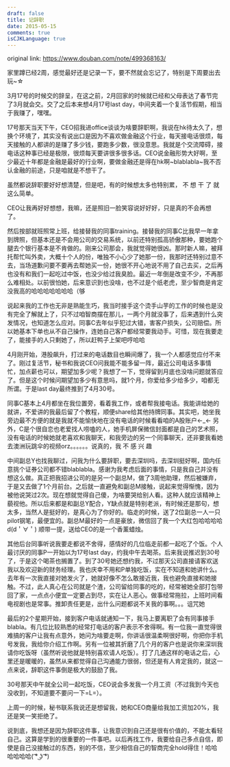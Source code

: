 ```yaml
---
draft: false
title: 记辞职
date: 2015-05-15
comments: true
isCJKLanguage: true
---
```


original link: https://www.douban.com/note/499368163/

家里蹲已经2周，感觉最好还是记录一下，要不然就会忘记了，特别是下周要出去玩~☆

3月17号的时候交的辞呈，在这之前，2月回家的时候就已经和父母表达了春节完了3月就会交。交了之后本来想4月17号last day，中间夹着一个复活节假期，相当于我赚了，嘿嘿。

17号那天当天下午，CEO招我进office谈谈为啥要辞职啊，我说在hk待太久了，想换个环境了，其实没有说出口是因为不喜欢做金融这个行业，每天接电话很烦，每天接触的人都讲的是赚了多少钱，要跑多少数，很没意思。我就是个交流障碍，接电话这种事已经是极限，很烦每天要讲很多很多话。CEO说金融形势大好啊，至少最近十年都是金融是最好的行业啊，要做金融还是得在hk啊~blablabla~我不否认金融的前途，只是咱就是不想干了。

虽然都说辞职要好好想清楚，但是吧，有的时候想太多也特别累，
不 想 干 了
就这么简单。

CEO让我再好好想想，我嘛，还是照旧一脸笑容说好好好，只是真的不会再想了。

然后按部就班照常上班，给接替我的同事training。接替我的同事C比我早一年拿到牌照，但基本还是不会用公司的交易系统，以前还特别孤高骄傲那种，要她跑个腿去个银行基本是不肯做的。刚来公司那会，我就觉得她很凶。那时新人嘛，被拜托帮忙叫外卖，大概十个人的份，唯独不小心少了她那一份，我那时还特别过意不去，当场道歉问要不要再去帮她买一份，她很不开心地说不用了自己去买，之后再也没有和我们一起吃过中饭，也没少给过我臭脸。最近一年倒是改变不少，不再那么难相处。以前很怕她，后来意识到也没啥，也不过是个纸老虎，至少智商是肯定没我高的哈哈哈哈哈哈哈（够

说起来我的工作也无非是熟能生巧，我当时接手这个烫手山芋的工作的时候也是没有完全了解就上了，只不过咱智商摆在那儿，一两个月就没事了，后来遇到什么突发情况，也知道怎么应对。同事C去年似乎犯过大错，害客户损失，公司赔偿。所以她基本下单也从不自己操作，连她自己客户都经常要我动手。可惜，现在我要走了，能接手的人只剩她了，所以赶鸭子上架吧哼哈哈

4月刚开始，港股飙升，打过来的电话数目也瞬间爆了，我一个人都感觉应付不来了。刚过复活节，秘书和我说CEO问我能不能多留一阵，最近公司电话多事情忙，加点薪也可以，期望加多少呢？我想了一下，觉得留到月底也没啥问题就答应了。但是这个时候问期望加多少有意思吗，就1个月，你爱给多少给多少，咱都无所谓。于是last day最终推到了4月30号。

同事C基本上4月都坐在我位置旁，看着我工作，或者帮我接电话。我能讲给她的就讲，不爱讲的我最后留了个教程，顺便share给其他持牌同事。其实吧，她坐我旁边最不方便的就是我就不能愉快地在没有电话的时候看看咱的A股账户←\_← 另外，C是个很自恋也老爱找人唠嗑的人，她手机屏保微信封面都是自己的艺术照，没有电话的时候她就老喜欢和我聊天，和我旁边的另一个同事聊天，还非要我看她去澳洲玩跳伞的视频orz。。。。。。说真的，我 不 感 兴 趣

中间副总Y也找我聊过，问我为什么要辞职，要去深圳吗，去深圳挺好啊，国内任意挑个证券公司都不错blablabla。感谢为我考虑后面的事情，只是我自己并没有想这么做。真正把我招进公司的是另一个副总M，做了3周他助理，然后被嫌弃，于是又去做了1个月前台。之后就一直避免和副总M接触，说起来觉得惭愧，因为被他说哭过2次。现在想就觉得自己傻，为啥要哭给别人看。这种人就应该精神上藐视他。所以后来都是和副总Y配合，Y缺点就是特别老派，有时候还是那句，想太多，当然人是挺好的，是真心为了你好的。临走的时候，送了2位副总一人一只pilot钢笔，最便宜的。副总M最好的一点是豪放，微信回了我一个大红包哈哈哈哈d(d＇∀＇) 顺带一提，送给CEO的是一个香薰蜡烛。

其他后台同事听说我要走都说不舍得，感情好的几位临走前都一起吃了个饭。个人最讨厌的同事P一开始以为17号last day，约我中午去喝茶。后来我说推迟到30号了，于是这个喝茶也搁置了。到了30号她还想约我，不过那天公司直接请客欢送我以及欢迎新的财务经理。我也庆幸不用和P单独吃饭，实在不知道和她讲什么。去年有一次我直接对她发火了，她就好像不怎么敢接近我，我也避免直接和她接触。不过，此人真心在公司就是个渣，公司留给同事的吃的，经常被她全部打包带回了家，一点点小便宜一定要占到尽，实在让人恶心。做事经常拖拉，上班时间看电视剧也是常事。推卸责任更是，出什么问题都说不关我的事啊。。。诅咒她

最后的2个星期开始，接到客户电话就通知一下，我马上要离职了会有同事接手blabla。有几位比较熟悉的经常打电话的客户表示不舍得啊。有一位我一直觉得很难搞的客户让我有点意外，她问为啥要走啊，你讲话很温柔啊很好啊，你把你手机号发我，我给你介绍工作啊。另有一位被其折磨了几个月的客户也是说你来深圳我请你吃饭呀（虽然听说他就是特别喜欢请人吃饭）。打了几通这样的电话之后，心里还是暖暖的，虽然从来都觉得自己沟通能力很弱，但还是有人肯定我的，就这一点来说，辞职这件事倒是极大的鼓励了我。

30号那天中午就全公司一起吃饭，CEO说会多发我一个月工资（不过我到今天也没收到，不知道要不要问一下=L=）。

上周一的时候，秘书联系我说还是想留我，她和CEO商量给我加工资加20%，我还是笑一笑拒绝了。

说到底，我想还是因为辞职这件事，让我意识到自己还是很有价值的，不能太看轻自己。这算是学到的很重要的一件事吧。以后再找工作，我要给自己多点自信，即使是自己没接触过的东西，别的不信，至少相信自己的智商完全hold得住！哈哈哈哈哈哈( ͡° ͜ʖ ͡°)

